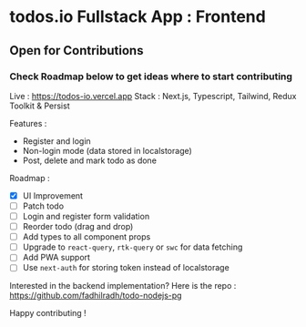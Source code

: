 # todos.io Fullstack App : Frontend

## Open for Contributions  
### Check Roadmap below to get ideas where to start contributing

Live : https://todos-io.vercel.app
Stack : Next.js, Typescript, Tailwind, Redux Toolkit & Persist

Features :

- Register and login
- Non-login mode (data stored in localstorage)
- Post, delete and mark todo as done

Roadmap :

- [x] UI Improvement
- [ ] Patch todo
- [ ] Login and register form validation
- [ ] Reorder todo (drag and drop)
- [ ] Add types to all component props
- [ ] Upgrade to `react-query`, `rtk-query` or `swc` for data fetching
- [ ] Add PWA support
- [ ] Use `next-auth` for storing token instead of localstorage

Interested in the backend implementation? Here is the repo :
https://github.com/fadhilradh/todo-nodejs-pg

Happy contributing !
